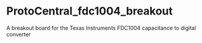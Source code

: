 # ProtoCentral_fdc1004_breakout
A breakout board for the Texas Instruments FDC1004 capacitance to digital converter
